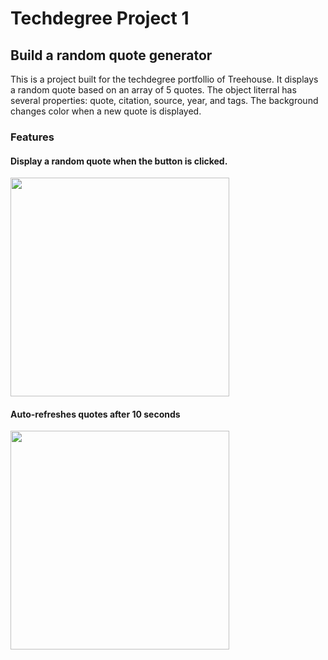 # Techdegree Project 1
## Build a random quote generator

This is a project built for the techdegree portfollio of Treehouse. It displays a random quote based on an array of 5 quotes. The object literral has several properties: quote, citation, source, year, and tags. The background changes color when a new quote is displayed. 

### Features 

#### Display a random quote when the button is clicked. 

<img src="https://media.giphy.com/media/kfdWmcO5s7dqZVpW7F/giphy.gif" width="350" />

#### Auto-refreshes quotes after 10 seconds

<img src="https://media.giphy.com/media/fZ35c8xgp9a0uY3HK4/giphy.gif" width="350" />
